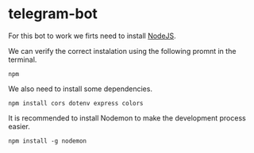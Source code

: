 # telegram-bot

For this bot to work we firts need to install [NodeJS](https://nodejs.org/en/download).

We can verify the correct instalation using the following promnt in the terminal.
```
npm 
```

We also need to install some dependencies.

```
npm install cors dotenv express colors
```

It is recommended to install Nodemon to make the development process easier.
```
npm install -g nodemon
```
